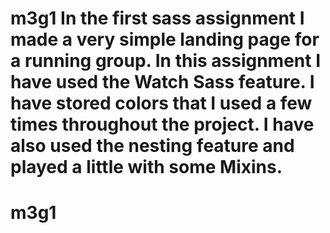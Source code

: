 # m3g1 In the first sass assignment I made a very simple landing page for a running group. In this assignment I have used the Watch Sass feature. I have stored colors that I used a few times throughout the project. I have also used the nesting feature and played a little with some Mixins.
# m3g1
